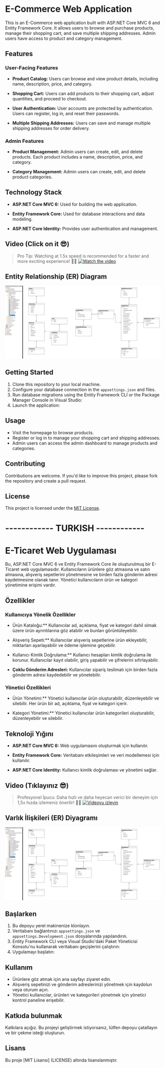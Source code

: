 # E-Commerce Web Application

This is an E-Commerce web application built with ASP.NET Core MVC 6 and Entity Framework Core. It allows users to browse and purchase products, manage their shopping cart, and save multiple shipping addresses. Admin users have access to product and category management.

## Features

### User-Facing Features

- **Product Catalog:** Users can browse and view product details, including name, description, price, and category.

- **Shopping Cart:** Users can add products to their shopping cart, adjust quantities, and proceed to checkout.

- **User Authentication:** User accounts are protected by authentication. Users can register, log in, and reset their passwords.

- **Multiple Shipping Addresses:** Users can save and manage multiple shipping addresses for order delivery.

### Admin Features

- **Product Management:** Admin users can create, edit, and delete products. Each product includes a name, description, price, and category.

- **Category Management:** Admin users can create, edit, and delete product categories.

## Technology Stack

- **ASP.NET Core MVC 6:** Used for building the web application.

- **Entity Framework Core:** Used for database interactions and data modeling.

- **ASP.NET Core Identity:** Provides user authentication and management.

## Video (Click on it 😎)
> Pro Tip: Watching at 1.5x speed is recommended for a faster and more exciting experience! 🚀😄
[![Watch the video](https://img.youtube.com/vi/D6tP9oSECLg/0.jpg)](https://www.youtube.com/watch?v=D6tP9oSECLg)

## Entity Relationship (ER) Diagram
![ER Diagram](/ecommerce/gitImages/er_diagram.png)

## Getting Started

1. Clone this repository to your local machine.
2. Configure your database connection in the `appsettings.json` and files.
3. Run database migrations using the Entity Framework CLI or the Package Manager Console in Visual Studio:
4. Launch the application:
  
## Usage

- Visit the homepage to browse products.
- Register or log in to manage your shopping cart and shipping addresses.
- Admin users can access the admin dashboard to manage products and categories.

## Contributing

Contributions are welcome. If you'd like to improve this project, please fork the repository and create a pull request.

## License

This project is licensed under the [MIT License](LICENSE).

# ------------ TURKISH ------------
# E-Ticaret Web Uygulaması

Bu, ASP.NET Core MVC 6 ve Entity Framework Core ile oluşturulmuş bir E-Ticaret web uygulamasıdır. Kullanıcıların ürünlere göz atmasına ve satın almasına, alışveriş sepetlerini yönetmesine ve birden fazla gönderim adresi kaydetmesine olanak tanır. Yönetici kullanıcıların ürün ve kategori yönetimine erişimi vardır.

## Özellikler

### Kullanıcıya Yönelik Özellikler

- Ürün Kataloğu:** Kullanıcılar ad, açıklama, fiyat ve kategori dahil olmak üzere ürün ayrıntılarına göz atabilir ve bunları görüntüleyebilir.

- Alışveriş Sepeti:** Kullanıcılar alışveriş sepetlerine ürün ekleyebilir, miktarları ayarlayabilir ve ödeme işlemine geçebilir.

- Kullanıcı Kimlik Doğrulama:** Kullanıcı hesapları kimlik doğrulama ile korunur. Kullanıcılar kayıt olabilir, giriş yapabilir ve şifrelerini sıfırlayabilir.

- **Çoklu Gönderim Adresleri:** Kullanıcılar sipariş teslimatı için birden fazla gönderim adresi kaydedebilir ve yönetebilir.

### Yönetici Özellikleri

- Ürün Yönetimi:** Yönetici kullanıcılar ürün oluşturabilir, düzenleyebilir ve silebilir. Her ürün bir ad, açıklama, fiyat ve kategori içerir.

- Kategori Yönetimi:** Yönetici kullanıcılar ürün kategorileri oluşturabilir, düzenleyebilir ve silebilir.

## Teknoloji Yığını

- **ASP.NET Core MVC 6:** Web uygulamasını oluşturmak için kullanılır.

- **Entity Framework Core:** Veritabanı etkileşimleri ve veri modellemesi için kullanılır.

- **ASP.NET Core Identity:** Kullanıcı kimlik doğrulaması ve yönetimi sağlar.

## Video (Tıklayınız 😎)
> Profesyonel İpucu: Daha hızlı ve daha heyecan verici bir deneyim için 1,5x hızda izlemeniz önerilir! 🚀😄
[![Videoyu izleyin](https://img.youtube.com/vi/D6tP9oSECLg/0.jpg)](https://www.youtube.com/watch?v=D6tP9oSECLg)

## Varlık İlişkileri (ER) Diyagramı
![ER Diyagramı](/ecommerce/gitImages/er_diagram.png)
## Başlarken

1. Bu depoyu yerel makinenize klonlayın.
2. Veritabanı bağlantınızı `appsettings.json` ve `appsettings.Development.json` dosyalarında yapılandırın.
3. Entity Framework CLI veya Visual Studio'daki Paket Yöneticisi Konsolu'nu kullanarak veritabanı geçişlerini çalıştırın:
4. Uygulamayı başlatın:

## Kullanım

- Ürünlere göz atmak için ana sayfayı ziyaret edin.
- Alışveriş sepetinizi ve gönderim adreslerinizi yönetmek için kaydolun veya oturum açın.
- Yönetici kullanıcılar, ürünleri ve kategorileri yönetmek için yönetici kontrol paneline erişebilir.

## Katkıda bulunmak

Katkılara açığız. Bu projeyi geliştirmek istiyorsanız, lütfen depoyu çatallayın ve bir çekme isteği oluşturun.

## Lisans

Bu proje [MIT Lisansı] (LICENSE) altında lisanslanmıştır.
